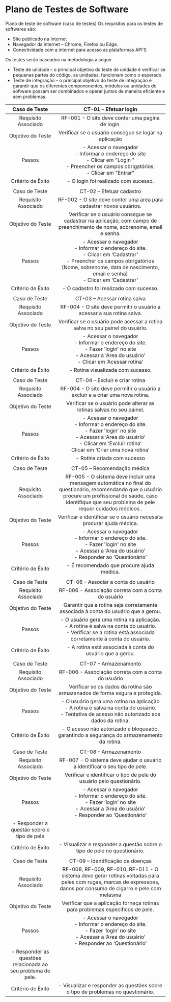 # Plano de Testes de Software

Plano de teste de software (caso de testes)
Os requisitos para os testes de softwares são: 
- Site publicado na Internet
- Navegador da internet – Chrome, Firefox ou Edge.
- Conectividade com a internet para acesso as plataformas API’S 

Os testes serão baseados na metodologia a seguir

- Teste de unidade – o principal objetivo do teste de unidade é verificar se pequenas partes do código, as unidades, funcionam como o esperado.
- Teste de integração – o principal objetivo do teste de integração é garantir que os diferentes componenentes, módulos ou unidades do software possam ser combinados e operar juntos de maneira eficiente e sem problemas.

 
| **Caso de Teste** 	| **CT-01 – Efetuar login** 	|
|:---:	|:---:	|
|	Requisito Associado 	| RF-001 - O site deve conter uma pagina de login. |
| Objetivo do Teste 	| Verificar se o usuário consegue se logar na aplicação |
| Passos 	| - Acessar o navegador <br> - Informar o endereço do site <br> - Clicar em "Login " <br> - Preencher os campos obrigatórios. <br> - Clicar em "Entrar" |
|Critério de Êxito | - O login foi realizado com sucesso. |
|  	|  	|
| Caso de Teste 	| CT-02 – Efetuar cadastro	|
|Requisito Associado | RF-002	- O site deve conter uma area para cadastrar novos usuários. |
| Objetivo do Teste 	| Verificar se o usuário consegue se cadastrar na aplicação, com campo de preenchimento de nome, sobrenome, email e senha. |
| Passos 	| - Acessar o navegador <br> - Informar o endereço do site.<br> - Clicar em ‘Cadastrar’ <br> - Preencher os campos obrigatórios (Nome, sobrenome, data de nascimento, email e senha) <br>  - Clicar em ‘Cadastrar’ |
|Critério de Êxito | - O cadastro foi realizado com sucesso. |
|  	|  	|
| Caso de Teste 	| CT-03 – Acessar rotina salva	|
|Requisito Associado | RF-004	- O site deve permitir o usuário a acessar a sua rotina salva. |
| Objetivo do Teste 	| Verificar se o usuário pode acessar a rotina salva no seu painel do usuário. |
| Passos 	| - Acessar o navegador <br> - Informar o endereço do site.<br> - Fazer 'login' no site <br> - Acessar a ‘Area do usuário' <br>  - Clicar em ‘Acessar rotina’ |
|Critério de Êxito | - Rotina visualizada com sucesso. |
|  	|  	|
| Caso de Teste 	| CT-04 – Excluir e criar rotina	|
|Requisito Associado | RF-004	- O site deve permitir o usuário a excluir e a criar uma nova rotina. |
| Objetivo do Teste 	| Verificar se o usuário pode alterar as rotinas salvas no seu painel. |
| Passos 	| - Acessar o navegador <br> - Informar o endereço do site.<br> - Fazer 'login' no site <br> - Acessar a ‘Area do usuário' <br>  - 	Clicar em ‘Excluir rotina’ <br>	Clicar em ‘Criar uma nova rotina’ |
|Critério de Êxito | - Rotina criada com sucesso |
|  	|  	|
| Caso de Teste 	| CT-05 – Recomendação médica	|
|Requisito Associado | RF-005	- O sistema deve incluir uma mensagem automática no final do questionário, recomendando que o usuário procure um profissional de saúde, caso identifique que seu problema de pele requer cuidados médicos . |
| Objetivo do Teste 	| Verificar e identificar se o usuário necessita procurar ajuda médica. |
| Passos 	| - Acessar o navegador <br> - Informar o endereço do site.<br> - Fazer 'login' no site <br> - Acessar a ‘Area do usuário' <br>  - Responder ao ‘Questionário’ |
|Critério de Êxito | - É recomendado que procure ajuda médica. |
|  	|  	|
| Caso de Teste 	| CT-06 – Associar a conta do usuário	|
|Requisito Associado | RF-006	- Associação correta com a conta do usuário |
| Objetivo do Teste 	| Garantir que a rotina seja corretamente associada à conta do usuário que a gerou. |
| Passos 	| -	O usuário gera uma rotina na aplicação. <br> - A rotina é salva na conta do usuário.<br> - Verificar se a rotina está associada corretamente à conta do usuário. |
|Critério de Êxito | - A rotina está associada à conta do usuário que a gerou. |
|  	|  	|
| Caso de Teste 	| CT-07 – Armazenamento	|
|Requisito Associado | RF-006	- Associação correta com a conta do usuário |
| Objetivo do Teste 	| Verificar se os dados da rotina são armazenados de forma segura e protegida. |
| Passos 	| -	O usuário gera uma rotina na aplicação <br> - A rotina é salva na conta do usuário.<br> -	Tentativa de acesso não autorizado aos dados da rotina. |
|Critério de Êxito | - O acesso não autorizado é bloqueado, garantindo a segurança do armazenamento da rotina. |
|  	|  	|
| Caso de Teste 	| CT-08 – Armazenamento	|
|Requisito Associado | RF-007	- O sistema deve ajudar o usuário a identificar o seu tipo de pele. |
| Objetivo do Teste 	| Verificar e identificar o tipo de pele do usuário pelo questionário. |
| Passos 	| -	Acessar o navegador <br> - Informar o endereço do site. <br> -	Fazer ‘login’ no site <br> - 	Acessar a ‘Area do usuário’ <br> - Responder ao ‘Questionário’ <br> 
 - Responder a questão sobre o tipo de pele|
|Critério de Êxito | - Visualizar e responder a questão sobre o tipo de pele no questionário. |
|  	|  	|
| Caso de Teste 	| CT-09 – Identificação de doenças	|
|Requisito Associado | RF-008, RF-009, RF-010, RF-011 - O sistema deve gerar rotinas voltadas para peles com rugas, marcas de expressoes, danos por consumo de cigarro e pele com melasma |
| Objetivo do Teste 	| Verificar que a aplicação forneça rotinas para problemas especificos de pele. |
| Passos 	| -	Acessar o navegador <br> - Informar o endereço do site. <br> -	Fazer ‘login’ no site <br> - 	Acessar a ‘Area do usuário’ <br> - Responder ao ‘Questionário’ <br> 
 - Responder as questões relacionada ao seu problema de pele.|
|Critério de Êxito | - Visualizar e responder as questões sobre o tipo de problemas no questionário. |

